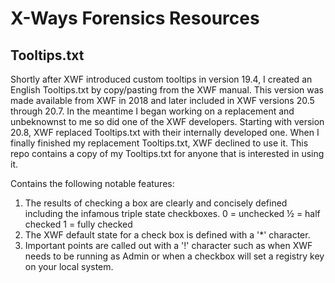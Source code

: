 # X-Ways Forensics Resources

## Tooltips.txt
Shortly after XWF introduced custom tooltips in version 19.4, I created an English Tooltips.txt by copy/pasting from the XWF manual.  This version was made available from XWF in 2018 and later included in XWF versions 20.5 through 20.7.  In the meantime I began working on a replacement and unbeknownst to me so did one of the XWF developers.  Starting with version 20.8, XWF replaced Tooltips.txt with their internally developed one.  When I finally finished my replacement Tooltips.txt, XWF declined to use it.  This repo contains a copy of my Tooltips.txt for anyone that is interested in using it.

Contains the following notable features:
1. The results of checking a box are clearly and concisely defined including the infamous triple state checkboxes.
   0 = unchecked
   ½ = half checked
   1 = fully checked
3. The XWF default state for a check box is defined with a '*' character.
4. Important points are called out with a '!' character such as when XWF needs to be running as Admin or when a checkbox will set a registry key on your local system.
